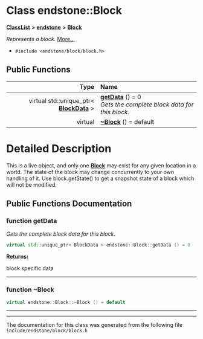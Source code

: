 

# Class endstone::Block



[**ClassList**](annotated.md) **>** [**endstone**](namespaceendstone.md) **>** [**Block**](classendstone_1_1Block.md)



_Represents a block._ [More...](#detailed-description)

* `#include <endstone/block/block.h>`





































## Public Functions

| Type | Name |
| ---: | :--- |
| virtual std::unique\_ptr&lt; [**BlockData**](classendstone_1_1BlockData.md) &gt; | [**getData**](#function-getdata) () = 0<br>_Gets the complete block data for this block._  |
| virtual  | [**~Block**](#function-block) () = default<br> |




























# Detailed Description


This is a live object, and only one [**Block**](classendstone_1_1Block.md) may exist for any given location in a world. The state of the block may change concurrently to your own handling of it. Use block.getState() to get a snapshot state of a block which will not be modified. 


    
## Public Functions Documentation




### function getData 

_Gets the complete block data for this block._ 
```C++
virtual std::unique_ptr< BlockData > endstone::Block::getData () = 0
```





**Returns:**

block specific data 





        

<hr>



### function ~Block 

```C++
virtual endstone::Block::~Block () = default
```




<hr>

------------------------------
The documentation for this class was generated from the following file `include/endstone/block/block.h`

